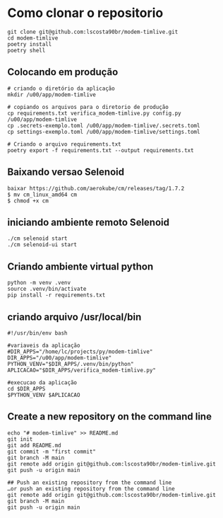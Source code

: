 # Como clonar o repositorio
```
git clone git@github.com:lscosta90br/modem-timlive.git
cd modem-timlive
poetry install
poetry shell
```

## Colocando em produção
```
# criando o diretório da aplicação
mkdir /u00/app/modem-timlive

# copiando os arquivos para o diretorio de produção
cp requirements.txt verifica_modem-timlive.py config.py /u00/app/modem-timlive
cp .secrets-exemplo.toml /u00/app/modem-timlive/.secrets.toml
cp settings-exemplo.toml /u00/app/modem-timlive/settings.toml

# Criando o arquivo requirements.txt
poetry export -f requirements.txt --output requirements.txt
```

## Baixando versao Selenoid
```
baixar https://github.com/aerokube/cm/releases/tag/1.7.2
$ mv cm_linux_amd64 cm
$ chmod +x cm
```

## iniciando ambiente remoto Selenoid
```
./cm selenoid start
./cm selenoid-ui start
```

## Criando ambiente virtual python
```
python -m venv .venv  
source .venv/bin/activate                
pip install -r requirements.txt 
```

## criando arquivo /usr/local/bin
```
#!/usr/bin/env bash

#variaveis da aplicação
#DIR_APPS="/home/lc/projects/py/modem-timlive"
DIR_APPS="/u00/app/modem-timlive"
PYTHON_VENV="$DIR_APPS/.venv/bin/python"
APLICACAO="$DIR_APPS/verifica_modem-timlive.py"

#execucao da aplicação
cd $DIR_APPS
$PYTHON_VENV $APLICACAO
```

## Create a new repository on the command line
```
echo "# modem-timlive" >> README.md
git init
git add README.md
git commit -m "first commit"
git branch -M main
git remote add origin git@github.com:lscosta90br/modem-timlive.git
git push -u origin main
                
## Push an existing repository from the command line
…or push an existing repository from the command line
git remote add origin git@github.com:lscosta90br/modem-timlive.git
git branch -M main
git push -u origin main
```